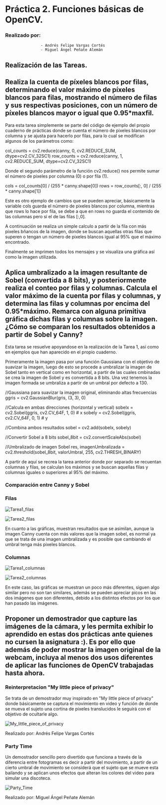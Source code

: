 # Práctica 2. Funciones básicas de OpenCV.

### Realizado por:

                    - Andrés Felipe Vargas Cortés
                    - Miguel Ángel Peñate Alemán

## Realización de las Tareas.

## Realiza la cuenta de píxeles blancos por filas, determinando el valor máximo de píxeles blancos para filas, mostrando el número de filas y sus respectivas posiciones, con un número de píxeles blancos mayor o igual que 0.95*maxfil.

Para esta tarea simplemente se parte del código de ejemplo del propio cuaderno de prácticas donde se cuenta el número de pixeles blancos por columna y se ajusta para hacerlo por filas, para lo cual se modifican algunos de los parámetros como:

col_counts = cv2.reduce(canny, 0, cv2.REDUCE_SUM, dtype=cv2.CV_32SC1) 
row_counts = cv2.reduce(canny, 1, cv2.REDUCE_SUM, dtype=cv2.CV_32SC1)

Donde el segundo parámetro de la función cv2.reduce() nos permite sumar el número de pixeles por columna (0) o por fila (1).

cols = col_counts[0] / (255 * canny.shape[0])
rows = row_counts[:, 0] / (255 * canny.shape[1])

Este es otro ejemplo de cambios que se pueden apreciar, básicamente la variable cols guarda el número de pixeles blancos por columna, mientras que rows lo hace por fila, se debe a que en rows no guarda el contenido de las columnas pero sí el de las filas [:,0].

A continuación se realiza un simple calculo a partir de la fila con más pixeles bñancos de la imagen, donde se buscan aquellas otras filas que superen o tengan un número de pixeles blancos igual al 95% que el máximo encontrado.

Finalmente se imprimen todos los mensajes y se visualiza una gráfica así como la imagen utilizada.

## Aplica umbralizado a la imagen resultante de Sobel (convertida a 8 bits), y posteriormente realiza el conteo por filas y columnas. Calcula el valor máximo de la cuenta por filas y columnas, y determina las filas y columnas por encima del 0.95*máximo. Remarca con alguna primitiva gráfica dichas filas y columnas sobre la imagen. ¿Cómo se comparan los resultados obtenidos a partir de Sobel y Canny?

Esta tarea se resuelve apoyandose en la realización de la Tarea 1, así como en ejemplos que han aparecido en el propio cuaderno.

Primeramente la imagen pasa por una función Gaussiana con el objetivo de suavizar la imagen, luego de esto se procede a umbralizar la imagen de Sobel tanto en vertical como en horizontal, a partir de las cuales cmbinadas se crea la imagen de Sobel y es convertida a 8 bits. Una vez tenemos la imagen formada se umbraliza a partir de un umbral por defecto a 130.

//Gaussiana para suavizar la imagen original, eliminando altas frecuencias
ggris = cv2.GaussianBlur(gris, (3, 3), 0)

//Calcula en ambas direcciones (horizontal y vertical)
sobelx = cv2.Sobel(ggris, cv2.CV_64F, 1, 0)  # x
sobely = cv2.Sobel(ggris, cv2.CV_64F, 0, 1)  # y

//Combina ambos resultados
sobel = cv2.add(sobelx, sobely)

//Convertir Sobel a 8 bits
sobel_8bit = cv2.convertScaleAbs(sobel)

//Umbralizado de imagen Sobel
res, imagenUmbralizada = cv2.threshold(sobel_8bit, valorUmbral, 255, cv2.THRESH_BINARY)

A partir de aquí se recrea la tarea anterior donde por separado se recuentan columnas y filas, se calculan los máximos y se buscan aquellas filas y columnas iguales o superiores al 95% del máximo.

### Comparación entre Canny y Sobel

### Filas

![Tarea1_filas](tarea1_filas.png)

![Tarea2_filas](tarea2_filas.png)

En cuanto a las gráficas, muestran resultados que se asimilan, aunque la imagen Canny cuenta con más valores que la imagen sobel, es normal ya que se trata de una imagen umbralizada y es posible que cambiando el umbral tenga más pixeles blancos. 

### Columnas

![Tarea1_columnas](tarea1_columnas.png)

![Tarea2_columnas](tarea2_columnas.png)

En este caso, las gráficas se muestran un poco más diferentes, siguen algo similar pero no son tan similares, además se pueden apreciar picos en las dos imágenes que son diferentes, debido a los distintos efectos por los que han pasado las imágenes.

##  Proponer un demostrador que capture las imágenes de la cámara, y les permita exhibir lo aprendido en estas dos prácticas ante quienes no cursen la asignatura :). Es por ello que además de poder mostrar la imagen original de la webcam, incluya al menos dos usos diferentes de aplicar las funciones de OpenCV trabajadas hasta ahora.

### Reinterpretacion "My little piece of privacy"

Se trata de un demostrador muy inspirado en "My little piece of privacy" donde básicamente se captura el movimiento en video y función de donde se mueva el sujeto una cortina de pixeles translucidos le seguirá con el objetivo de ocultarle algo.

![My_little_piece_of_privacy](video1.gif)

Realizado por: Andrés Felipe Vargas Cortés

### Party Time

Un demostrador sencillo pero divertido que funciona a través de la diferencia entre fotogramas es decir a partir del movimiento, a partir de un cierto umbral de movimiento se considerá que el sujeto que se mueve esta bailando y se aplican unos efectos que alteran los colores del video para simular una discoteca.

![Party_Time](video2.gif)

Realizado por: Miguel Ángel Peñate Alemán

